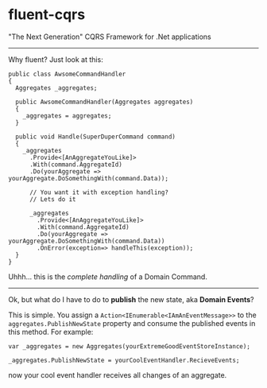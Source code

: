 # fluent-cqrs
"The Next Generation" CQRS Framework for .Net applications

---

Why fluent? Just look at this:

    public class AwsomeCommandHandler 
    {
      Aggregates _aggregates;
    
      public AwsomeCommandHandler(Aggregates aggregates)
      {
        _aggregates = aggregates;
      }
      
      public void Handle(SuperDuperCommand command)
      {
        _aggregates
          .Provide<[AnAggregateYouLike]>
          .With(command.AggregateId)
          .Do(yourAggregate => yourAggregate.DoSomethingWith(command.Data));

		  // You want it with exception handling?
		  // Lets do it

		  _aggregates
			.Provide<[AnAggregateYouLike]>
			.With(command.AggregateId)
			.Do(yourAggregate => yourAggregate.DoSomethingWith(command.Data))
			.OnError(exception=> handleThis(exception));
      }
    }

Uhhh... this is the *complete handling* of a Domain Command.

---

Ok, but what do I have to do to **publish** the new state, aka **Domain Events**?

This is simple. You assign a `Action<IEnumerable<IAmAnEventMessage>>` to the `aggregates.PublishNewState` property and consume the published events in this method. For example:

    var _aggregates = new Aggregates(yourExtremeGoodEventStoreInstance);
    
    _aggregates.PublishNewState = yourCoolEventHandler.RecieveEvents;
    
now your cool event handler receives all changes of an aggregate.


